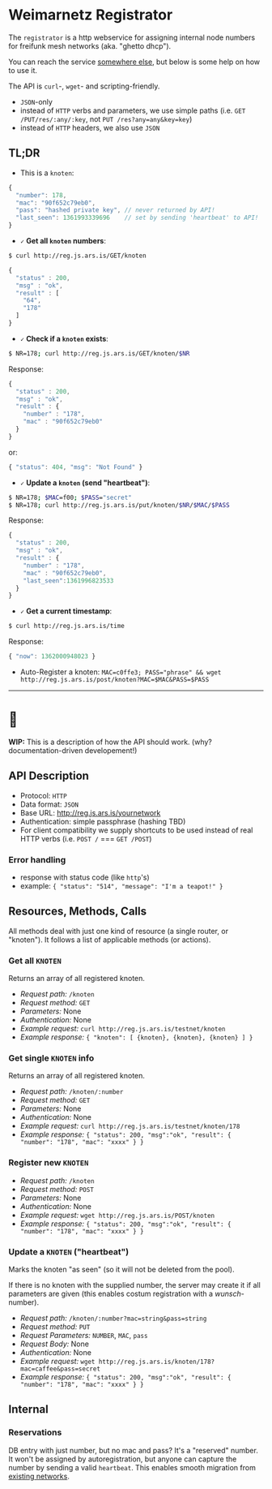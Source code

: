# Weimarnetz Registrator

The `registrator` is a http webservice for assigning internal node numbers for freifunk mesh networks (aka. "ghetto dhcp").

You can reach the service [somewhere else](http://reg.js.ars.is), but below is some help on how to use it.  

The API is `curl`-, `wget`- and scripting-friendly.

- `JSON`-only
- instead of `HTTP` verbs and parameters, we use simple paths (i.e. `GET /PUT/res/:any/:key`, not `PUT /res?any=any&key=key`)
- instead of `HTTP` headers, we also use `JSON`

## TL;DR

- This is a `knoten`:  
```js
{
  "number": 178,
  "mac": "90f652c79eb0",
  "pass": "hashed private key", // never returned by API!
  "last_seen": 1361993339696    // set by sending 'heartbeat' to API!
}
```

- `✓` **Get all `knoten` numbers**:  
```sh
$ curl http://reg.js.ars.is/GET/knoten
```
```js
{
  "status" : 200,
  "msg" : "ok",
  "result" : [
    "64",
    "178"
  ]
}
```

- `✓` **Check if a `knoten` exists**:  
```sh
$ NR=178; curl http://reg.js.ars.is/GET/knoten/$NR
```
Response:
```js
{
  "status" : 200,
  "msg" : "ok",
  "result" : {
    "number" : "178",
    "mac" : "90f652c79eb0"
  }
}
```
or:
```js
{ "status": 404, "msg": "Not Found" }
```

- `✓` **Update a `knoten` (send "heartbeat")**:  
```sh
$ NR=178; $MAC=f00; $PASS="secret" 
$ NR=178; curl http://reg.js.ars.is/put/knoten/$NR/$MAC/$PASS
```
Response:
```js
{
  "status" : 200,
  "msg" : "ok",
  "result" : {
    "number" : "178",
    "mac" : "90f652c79eb0",
    "last_seen":1361996823533
  }
}
```

- `✓` **Get a current timestamp**:  
```sh
$ curl http://reg.js.ars.is/time
```
Response:
```js
{ "now": 1362000948023 }
```

- Auto-Register a knoten: `MAC=c0ffe3; PASS="phrase" && wget http://reg.js.ars.is/post/knoten?MAC=$MAC&PASS=$PASS`


---

# :construction:

**WIP:** This is a description of how the API should work. 
(why? documentation-driven developement!)


## API Description

- Protocol: `HTTP`
- Data format: `JSON`
- Base URL: <http://reg.js.ars.is/yournetwork>
- Authentication: simple passphrase (hashing TBD)
- For client compatibility we supply shortcuts to be used instead of real HTTP verbs (i.e. `POST /` === `GET /POST`)

### Error handling

- response with status code (like `http`'s)
- example: `{ "status": "514", "message": "I'm a teapot!" }`

## Resources, Methods, Calls

All methods deal with just one kind of resource (a single router, or "knoten").
It follows a list of applicable methods (or actions).

### Get all `KNOTEN`

Returns an array of all registered knoten.

- *Request path:* `/knoten`
- *Request method:* `GET`
- *Parameters:* None
- *Authentication:* None
- *Example request:* `curl http://reg.js.ars.is/testnet/knoten`
- *Example response:* `{ "knoten": [ {knoten}, {knoten}, {knoten} ] }`

### Get single `KNOTEN` info

Returns an array of all registered knoten.

- *Request path:* `/knoten/:number`
- *Request method:* `GET`
- *Parameters:* None
- *Authentication:* None
- *Example request:* `curl http://reg.js.ars.is/testnet/knoten/178`
- *Example response:* `{ "status": 200, "msg":"ok", "result": { "number": "178", "mac": "xxxx" } }`

### Register new `KNOTEN`

- *Request path:* `/knoten`
- *Request method:* `POST`
- *Parameters:* None
- *Authentication:* None
- *Example request:* `wget http://reg.js.ars.is/POST/knoten`
- *Example response:* `{ "status": 200, "msg":"ok", "result": { "number": "178", "mac": "xxxx" } }`


### Update a `KNOTEN` ("heartbeat")

Marks the knoten "as seen" (so it will not be deleted from the pool).

If there is no knoten with the supplied number, the server may create it if all parameters are given (this enables costum registration with a *wunsch*-number).

- *Request path:* `/knoten/:number?mac=string&pass=string`
- *Request method:* `PUT`
- *Request Parameters:* `NUMBER`, `MAC`, `pass`
- *Request Body:* None
- *Authentication:* None
- *Example request:* `wget http://reg.js.ars.is/knoten/178?mac=caffee&pass=secret`
- *Example response:* `{ "status": 200, "msg":"ok", "result": { "number": "178", "mac": "xxxx" } }`


## Internal

### Reservations

DB entry with just number, but no mac and pass? It's a "reserved" number. It won't be assigned by autoregistration, but anyone can capture the number by sending a valid `heartbeat`.
This enables smooth migration from [existing networks](https://github.com/eins78/registrator/blob/master/weimarnetz.json).